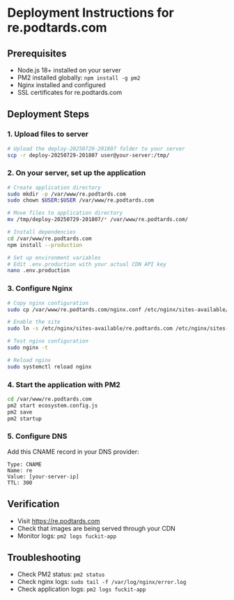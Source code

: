 # Deployment Instructions for re.podtards.com

## Prerequisites
- Node.js 18+ installed on your server
- PM2 installed globally: `npm install -g pm2`
- Nginx installed and configured
- SSL certificates for re.podtards.com

## Deployment Steps

### 1. Upload files to server
```bash
# Upload the deploy-20250729-201807 folder to your server
scp -r deploy-20250729-201807 user@your-server:/tmp/
```

### 2. On your server, set up the application
```bash
# Create application directory
sudo mkdir -p /var/www/re.podtards.com
sudo chown $USER:$USER /var/www/re.podtards.com

# Move files to application directory
mv /tmp/deploy-20250729-201807/* /var/www/re.podtards.com/

# Install dependencies
cd /var/www/re.podtards.com
npm install --production

# Set up environment variables
# Edit .env.production with your actual CDN API key
nano .env.production
```

### 3. Configure Nginx
```bash
# Copy nginx configuration
sudo cp /var/www/re.podtards.com/nginx.conf /etc/nginx/sites-available/re.podtards.com

# Enable the site
sudo ln -s /etc/nginx/sites-available/re.podtards.com /etc/nginx/sites-enabled/

# Test nginx configuration
sudo nginx -t

# Reload nginx
sudo systemctl reload nginx
```

### 4. Start the application with PM2
```bash
cd /var/www/re.podtards.com
pm2 start ecosystem.config.js
pm2 save
pm2 startup
```

### 5. Configure DNS
Add this CNAME record in your DNS provider:
```
Type: CNAME
Name: re
Value: [your-server-ip]
TTL: 300
```

## Verification
- Visit https://re.podtards.com
- Check that images are being served through your CDN
- Monitor logs: `pm2 logs fuckit-app`

## Troubleshooting
- Check PM2 status: `pm2 status`
- Check nginx logs: `sudo tail -f /var/log/nginx/error.log`
- Check application logs: `pm2 logs fuckit-app`
